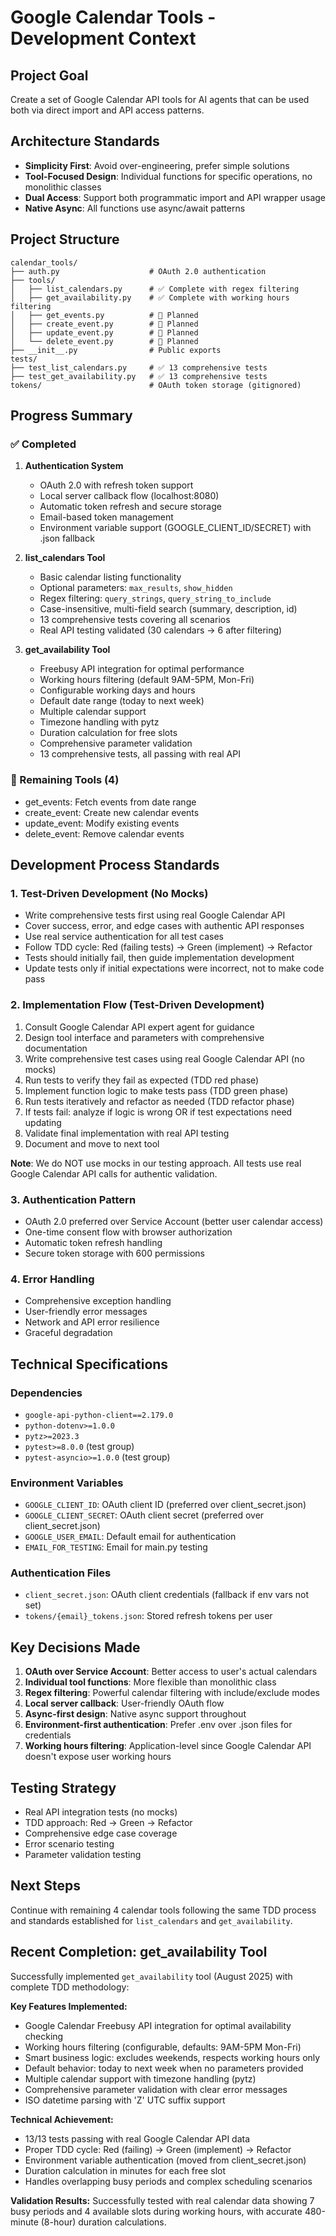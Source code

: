 # Google Calendar Tools - Development Context

## Project Goal
Create a set of Google Calendar API tools for AI agents that can be used both via direct import and API access patterns.

## Architecture Standards
- **Simplicity First**: Avoid over-engineering, prefer simple solutions
- **Tool-Focused Design**: Individual functions for specific operations, no monolithic classes
- **Dual Access**: Support both programmatic import and API wrapper usage
- **Native Async**: All functions use async/await patterns

## Project Structure
```
calendar_tools/
├── auth.py                    # OAuth 2.0 authentication
├── tools/
│   ├── list_calendars.py      # ✅ Complete with regex filtering
│   ├── get_availability.py    # ✅ Complete with working hours filtering
│   ├── get_events.py          # 🔄 Planned
│   ├── create_event.py        # 🔄 Planned
│   ├── update_event.py        # 🔄 Planned
│   └── delete_event.py        # 🔄 Planned
├── __init__.py                # Public exports
tests/
├── test_list_calendars.py     # ✅ 13 comprehensive tests
├── test_get_availability.py   # ✅ 13 comprehensive tests
tokens/                        # OAuth token storage (gitignored)
```

## Progress Summary

### ✅ Completed
1. **Authentication System**
   - OAuth 2.0 with refresh token support
   - Local server callback flow (localhost:8080)
   - Automatic token refresh and secure storage
   - Email-based token management
   - Environment variable support (GOOGLE_CLIENT_ID/SECRET) with .json fallback

2. **list_calendars Tool**
   - Basic calendar listing functionality
   - Optional parameters: `max_results`, `show_hidden`
   - Regex filtering: `query_strings`, `query_string_to_include`
   - Case-insensitive, multi-field search (summary, description, id)
   - 13 comprehensive tests covering all scenarios
   - Real API testing validated (30 calendars → 6 after filtering)

3. **get_availability Tool**
   - Freebusy API integration for optimal performance
   - Working hours filtering (default 9AM-5PM, Mon-Fri)
   - Configurable working days and hours
   - Default date range (today to next week)
   - Multiple calendar support
   - Timezone handling with pytz
   - Duration calculation for free slots
   - Comprehensive parameter validation
   - 13 comprehensive tests, all passing with real API

### 🔄 Remaining Tools (4)
- get_events: Fetch events from date range
- create_event: Create new calendar events
- update_event: Modify existing events
- delete_event: Remove calendar events

## Development Process Standards

### 1. Test-Driven Development (No Mocks)
- Write comprehensive tests first using real Google Calendar API
- Cover success, error, and edge cases with authentic API responses
- Use real service authentication for all test cases
- Follow TDD cycle: Red (failing tests) → Green (implement) → Refactor
- Tests should initially fail, then guide implementation development
- Update tests only if initial expectations were incorrect, not to make code pass

### 2. Implementation Flow (Test-Driven Development)
1. Consult Google Calendar API expert agent for guidance
2. Design tool interface and parameters with comprehensive documentation
3. Write comprehensive test cases using real Google Calendar API (no mocks)
4. Run tests to verify they fail as expected (TDD red phase)
5. Implement function logic to make tests pass (TDD green phase)
6. Run tests iteratively and refactor as needed (TDD refactor phase)
7. If tests fail: analyze if logic is wrong OR if test expectations need updating
8. Validate final implementation with real API testing
9. Document and move to next tool

**Note**: We do NOT use mocks in our testing approach. All tests use real Google Calendar API calls for authentic validation.

### 3. Authentication Pattern
- OAuth 2.0 preferred over Service Account (better user calendar access)
- One-time consent flow with browser authorization
- Automatic token refresh handling
- Secure token storage with 600 permissions

### 4. Error Handling
- Comprehensive exception handling
- User-friendly error messages
- Network and API error resilience
- Graceful degradation

## Technical Specifications

### Dependencies
- `google-api-python-client==2.179.0`
- `python-dotenv>=1.0.0`
- `pytz>=2023.3`
- `pytest>=8.0.0` (test group)
- `pytest-asyncio>=1.0.0` (test group)

### Environment Variables
- `GOOGLE_CLIENT_ID`: OAuth client ID (preferred over client_secret.json)
- `GOOGLE_CLIENT_SECRET`: OAuth client secret (preferred over client_secret.json)
- `GOOGLE_USER_EMAIL`: Default email for authentication
- `EMAIL_FOR_TESTING`: Email for main.py testing

### Authentication Files
- `client_secret.json`: OAuth client credentials (fallback if env vars not set)
- `tokens/{email}_tokens.json`: Stored refresh tokens per user

## Key Decisions Made

1. **OAuth over Service Account**: Better access to user's actual calendars
2. **Individual tool functions**: More flexible than monolithic class
3. **Regex filtering**: Powerful calendar filtering with include/exclude modes
4. **Local server callback**: User-friendly OAuth flow
5. **Async-first design**: Native async support throughout
6. **Environment-first authentication**: Prefer .env over .json files for credentials
7. **Working hours filtering**: Application-level since Google Calendar API doesn't expose user working hours

## Testing Strategy
- Real API integration tests (no mocks)
- TDD approach: Red → Green → Refactor
- Comprehensive edge case coverage
- Error scenario testing
- Parameter validation testing

## Next Steps
Continue with remaining 4 calendar tools following the same TDD process and standards established for `list_calendars` and `get_availability`.

## Recent Completion: get_availability Tool

Successfully implemented `get_availability` tool (August 2025) with complete TDD methodology:

**Key Features Implemented:**
- Google Calendar Freebusy API integration for optimal availability checking
- Working hours filtering (configurable, defaults: 9AM-5PM Mon-Fri)
- Smart business logic: excludes weekends, respects working hours only
- Default behavior: today to next week when no parameters provided  
- Multiple calendar support with timezone handling (pytz)
- Comprehensive parameter validation with clear error messages
- ISO datetime parsing with 'Z' UTC suffix support

**Technical Achievement:**
- 13/13 tests passing with real Google Calendar API data
- Proper TDD cycle: Red (failing) → Green (implement) → Refactor
- Environment variable authentication (moved from client_secret.json)
- Duration calculation in minutes for each free slot
- Handles overlapping busy periods and complex scheduling scenarios

**Validation Results:** Successfully tested with real calendar data showing 7 busy periods and 4 available slots during working hours, with accurate 480-minute (8-hour) duration calculations.